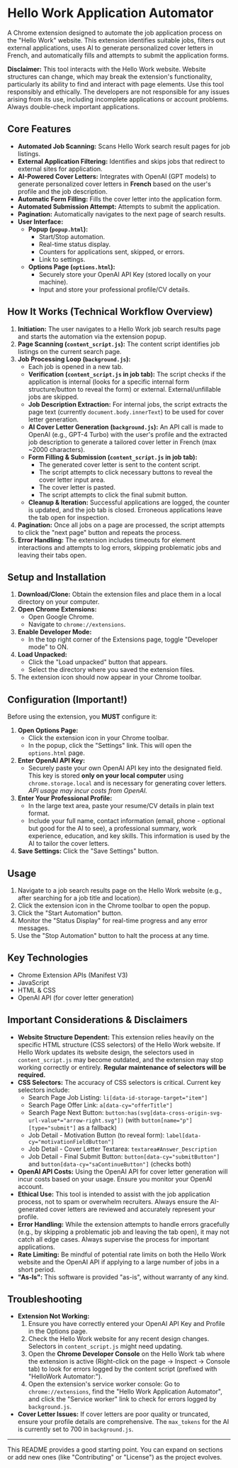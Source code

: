 # Hello Work Application Automator

A Chrome extension designed to automate the job application process on the "Hello Work" website. This extension identifies suitable jobs, filters out external applications, uses AI to generate personalized cover letters in French, and automatically fills and attempts to submit the application forms.

**Disclaimer:** This tool interacts with the Hello Work website. Website structures can change, which may break the extension's functionality, particularly its ability to find and interact with page elements. Use this tool responsibly and ethically. The developers are not responsible for any issues arising from its use, including incomplete applications or account problems. Always double-check important applications.

## Core Features

* **Automated Job Scanning:** Scans Hello Work search result pages for job listings.
* **External Application Filtering:** Identifies and skips jobs that redirect to external sites for application.
* **AI-Powered Cover Letters:** Integrates with OpenAI (GPT models) to generate personalized cover letters in **French** based on the user's profile and the job description.
* **Automatic Form Filling:** Fills the cover letter into the application form.
* **Automated Submission Attempt:** Attempts to submit the application.
* **Pagination:** Automatically navigates to the next page of search results.
* **User Interface:**
    * **Popup (`popup.html`):**
        * Start/Stop automation.
        * Real-time status display.
        * Counters for applications sent, skipped, or errors.
        * Link to settings.
    * **Options Page (`options.html`):**
        * Securely store your OpenAI API Key (stored locally on your machine).
        * Input and store your professional profile/CV details.

## How It Works (Technical Workflow Overview)

1.  **Initiation:** The user navigates to a Hello Work job search results page and starts the automation via the extension popup.
2.  **Page Scanning (`content_script.js`):** The content script identifies job listings on the current search page.
3.  **Job Processing Loop (`background.js`):**
    * Each job is opened in a new tab.
    * **Verification (`content_script.js` in job tab):** The script checks if the application is internal (looks for a specific internal form structure/button to reveal the form) or external. External/unfillable jobs are skipped.
    * **Job Description Extraction:** For internal jobs, the script extracts the page text (currently `document.body.innerText`) to be used for cover letter generation.
    * **AI Cover Letter Generation (`background.js`):** An API call is made to OpenAI (e.g., GPT-4 Turbo) with the user's profile and the extracted job description to generate a tailored cover letter in French (max ~2000 characters).
    * **Form Filling & Submission (`content_script.js` in job tab):**
        * The generated cover letter is sent to the content script.
        * The script attempts to click necessary buttons to reveal the cover letter input area.
        * The cover letter is pasted.
        * The script attempts to click the final submit button.
    * **Cleanup & Iteration:** Successful applications are logged, the counter is updated, and the job tab is closed. Erroneous applications leave the tab open for inspection.
4.  **Pagination:** Once all jobs on a page are processed, the script attempts to click the "next page" button and repeats the process.
5.  **Error Handling:** The extension includes timeouts for element interactions and attempts to log errors, skipping problematic jobs and leaving their tabs open.

## Setup and Installation

1.  **Download/Clone:** Obtain the extension files and place them in a local directory on your computer.
2.  **Open Chrome Extensions:**
    * Open Google Chrome.
    * Navigate to `chrome://extensions`.
3.  **Enable Developer Mode:**
    * In the top right corner of the Extensions page, toggle "Developer mode" to ON.
4.  **Load Unpacked:**
    * Click the "Load unpacked" button that appears.
    * Select the directory where you saved the extension files.
5.  The extension icon should now appear in your Chrome toolbar.

## Configuration (Important!)

Before using the extension, you **MUST** configure it:

1.  **Open Options Page:**
    * Click the extension icon in your Chrome toolbar.
    * In the popup, click the "Settings" link. This will open the `options.html` page.
2.  **Enter OpenAI API Key:**
    * Securely paste your own OpenAI API key into the designated field. This key is stored **only on your local computer** using `chrome.storage.local` and is necessary for generating cover letters. *API usage may incur costs from OpenAI.*
3.  **Enter Your Professional Profile:**
    * In the large text area, paste your resume/CV details in plain text format.
    * Include your full name, contact information (email, phone - optional but good for the AI to see), a professional summary, work experience, education, and key skills. This information is used by the AI to tailor the cover letters.
4.  **Save Settings:** Click the "Save Settings" button.

## Usage

1.  Navigate to a job search results page on the Hello Work website (e.g., after searching for a job title and location).
2.  Click the extension icon in the Chrome toolbar to open the popup.
3.  Click the "Start Automation" button.
4.  Monitor the "Status Display" for real-time progress and any error messages.
5.  Use the "Stop Automation" button to halt the process at any time.

## Key Technologies

* Chrome Extension APIs (Manifest V3)
* JavaScript
* HTML & CSS
* OpenAI API (for cover letter generation)

## Important Considerations & Disclaimers

* **Website Structure Dependent:** This extension relies heavily on the specific HTML structure (CSS selectors) of the Hello Work website. If Hello Work updates its website design, the selectors used in `content_script.js` may become outdated, and the extension may stop working correctly or entirely. **Regular maintenance of selectors will be required.**
* **CSS Selectors:** The accuracy of CSS selectors is critical. Current key selectors include:
    * Search Page Job Listing: `li[data-id-storage-target="item"]`
    * Search Page Offer Link: `a[data-cy="offerTitle"]`
    * Search Page Next Button: `button:has(svg[data-cross-origin-svg-url-value*="arrow-right.svg"])` (with `button[name="p"][type="submit"]` as a fallback)
    * Job Detail - Motivation Button (to reveal form): `label[data-cy="motivationFieldButton"]`
    * Job Detail - Cover Letter Textarea: `textarea#Answer_Description`
    * Job Detail - Final Submit Button: `button[data-cy="submitButton"]` and `button[data-cy="saContinueButton"]` (checks both)
* **OpenAI API Costs:** Using the OpenAI API for cover letter generation will incur costs based on your usage. Ensure you monitor your OpenAI account.
* **Ethical Use:** This tool is intended to assist with the job application process, not to spam or overwhelm recruiters. Always ensure the AI-generated cover letters are reviewed and accurately represent your profile.
* **Error Handling:** While the extension attempts to handle errors gracefully (e.g., by skipping a problematic job and leaving the tab open), it may not catch all edge cases. Always supervise the process for important applications.
* **Rate Limiting:** Be mindful of potential rate limits on both the Hello Work website and the OpenAI API if applying to a large number of jobs in a short period.
* **"As-Is":** This software is provided "as-is", without warranty of any kind.

## Troubleshooting

* **Extension Not Working:**
    1.  Ensure you have correctly entered your OpenAI API Key and Profile in the Options page.
    2.  Check the Hello Work website for any recent design changes. Selectors in `content_script.js` might need updating.
    3.  Open the **Chrome Developer Console** on the Hello Work tab where the extension is active (Right-click on the page -> Inspect -> Console tab) to look for errors logged by the content script (prefixed with "HelloWork Automator:").
    4.  Open the extension's service worker console: Go to `chrome://extensions`, find the "Hello Work Application Automator", and click the "Service worker" link to check for errors logged by `background.js`.
* **Cover Letter Issues:** If cover letters are poor quality or truncated, ensure your profile details are comprehensive. The `max_tokens` for the AI is currently set to 700 in `background.js`.

---

This README provides a good starting point. You can expand on sections or add new ones (like "Contributing" or "License") as the project evolves.
